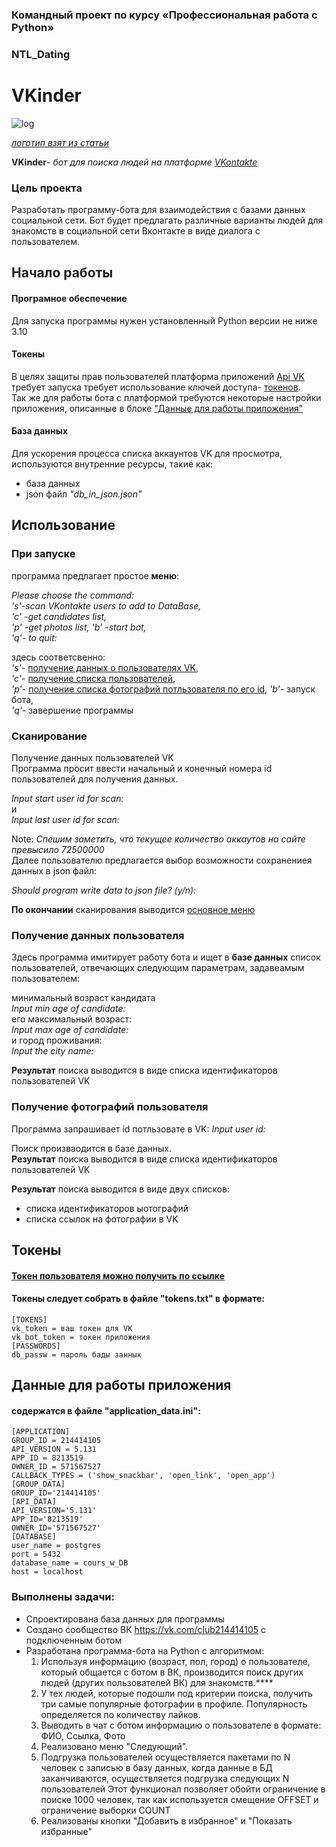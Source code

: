 

### Командный проект по курсу «Профессиональная работа с Python»
### NTL_Dating
# VKinder

![log](https://encrypted-tbn0.gstatic.com/images?q=tbn:ANd9GcRDefrJdZ0Rk1AV3OP6emi64uGbI-P0MB5bGg&usqp=CAU)

*[логотип взят из статьи](https://cpamonstro.com/smm/kak-sozdat-chat-bota-v-vk-bez-znaniya-koda/)* 


**VKinder**- *бот для поиска людей на платформе [VKontakte](https://vk.com/)* 

### Цель проекта

Разработать программу-бота для взаимодействия с базами данных социальной сети. 
Бот будет предлагать различные варианты людей для знакомств в социальной сети Вконтакте в виде диалога с пользователем.


## Начало работы
#### Програмное обеспечение
Для запуска программы нужен установленный Python версии не ниже 3.10

#### Токены

В целях защиты прав пользователей платформа приложений [Api VK](https://dev.vk.com) 
требует запуска требует использование ключей доступа- [токенов](#Tokens).   
Так же для работы бота с платформой требуются некоторые настройки приложения, 
описанные в блоке ["Данные для работы приложения"](#ApplicationData)
#### База данных
Для ускорения процесса списка аккаунтов VK для просмотра, используются внутренние ресурсы, 
такие как: 
* база данных 
* json файл *"db_in_json.json"*


## Использование

### При запуске 
программа предлагает простое <b name = "base_menu">меню</b>:

*Please choose the command:   
's'-scan VKontakte users to add to DataBase,  
'c' -get candidates list,     
'p' -get photos list, 
'b' -start bot,   
'q'- to quit:*

здесь соответсвенно:  
*'s'*- [получение данных о пользователях VK](#Scan),  
*'c'*- [получение списка пользователей](#choose),     
*'p'*- [получение списка фотографий потльзователя по его id](#photo), 
*'b'*- запуск бота,   
*'q'*- завершение программы

### <b name = "Scan">Сканирование</b>
Получение данных пользователей VK  
Программа просит ввести начальный и конечный номера id пользователей для получения данных.   

*Input start user id for scan:*  
и  
*Input last user id for scan:*

Note: *Спешим заметить, что текущее количество аккаутов на сайте превысило 72500000*  
Далее пользователю предлагается выбор возможности сохранениея данных в json файл:

*Should program write data to json file? (y/n):*

**По окончании** сканирования выводится [основное меню](#base_menu)

### <b name = "choose">Получение данных пользователя</b>
Здесь программа имитирует работу бота и ищет в **базе данных** список пользователей, 
отвечающих следующим параметрам, задавеамым пользователем:

минимальный возраст кандидата  
*Input min age of candidate:*	  
его максимальный возраст:  
*Input max age of candidate:*  
и город проживания:  
*Input the city name:*

**Результат** поиска выводится в виде списка идентификаторов пользователей VK

### <b name = "photo">Получение фотографий пользователя</b>
Программа запрашивает id потльзовате в VK:
*Input user id:*

Поиск произваодится в базе данных.  
**Результат** поиска выводится в виде списка идентификаторов пользователей VK

**Результат** поиска выводится в виде двух списков:  
* списка идентификаторов ыотографий  
* списка ссылок на фотографии в VK

## <b name = "Tokens">Токены</b>
#### [Токен пользователя можно получить по ссылке](https://oauth.vk.com/authorize?client_id=8116853&scope=wall,offline&redirect_uri=https://cosmio.io/api/vkinder/api.php&display=page&v=5.24&response_type=token)
#### Токены следует собрать в файле "tokens.txt" в формате:

    [TOKENS]
    vk_token = ваш токен для VK
    vk_bot_token = токен приложения
    [PASSWORDS]
    db_passw = пароль бады занных

## <b name = "ApplicationData">Данные для работы приложения</b>
#### содержатся в файле "application_data.ini":
    [APPLICATION]
    GROUP_ID = 214414105
    API_VERSION = 5.131
    APP_ID = 8213519
    OWNER_ID = 571567527
    CALLBACK_TYPES = ('show_snackbar', 'open_link', 'open_app')
    [GROUP_DATA]
    GROUP_ID='214414105'
    [API_DATA]
    API_VERSION='5.131'
    APP_ID='8213519'
    OWNER_ID='571567527'
    [DATABASE]
    user_name = postgres
    port = 5432
    database_name = cours_w_DB
    host = localhost


### Выполнены задачи:
* Спроектирована база данных для программы
* Создано сообщество ВК https://vk.com/club214414105 c подключенным ботом
* Разработана программа-бота на Python с алгоритмом:
   1) Используя информацию (возраст, пол, город) о пользователе, который общается с ботом в ВК, производится поиск других людей (других пользователей ВК) для знакомств.****
   2) У тех людей, которые подошли под критерии поиска, получить три самые популярные фотографии в профиле. Популярность определяется по количеству лайков.
   3) Выводить в чат с ботом информацию о пользователе в формате: ФИО, Ссылка, Фото
   4) Реализовано меню "Следующий".
   5) Подгрузка пользователей осуществляется пакетами по N человек с записью в базу данных, когда данные в БД заканчиваются, осуществляется подгрузка следующих N пользователей Этот функционал позволяет обойти ограничение в поиске 1000 человек, так как используется смещение OFFSET и ограничение выборки COUNT
   6) Реализованы кнопки "Добавить в избранное" и "Показать избранные"
